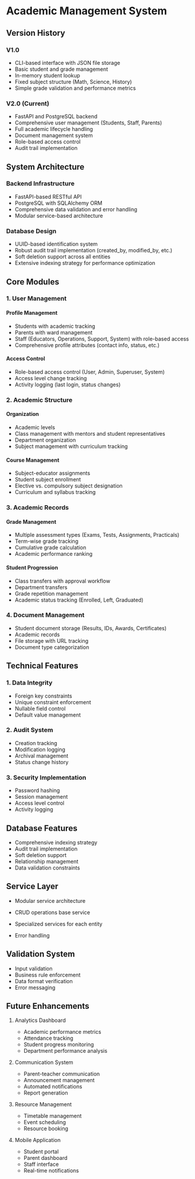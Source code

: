 # Academic Management System

## Version History

### V1.0
- CLI-based interface with JSON file storage
- Basic student and grade management
- In-memory student lookup
- Fixed subject structure (Math, Science, History)
- Simple grade validation and performance metrics

### V2.0 (Current)
- FastAPI and PostgreSQL backend
- Comprehensive user management (Students, Staff, Parents)
- Full academic lifecycle handling
- Document management system
- Role-based access control
- Audit trail implementation

## System Architecture

### Backend Infrastructure
- FastAPI-based RESTful API
- PostgreSQL with SQLAlchemy ORM
- Comprehensive data validation and error handling
- Modular service-based architecture

### Database Design
- UUID-based identification system
- Robust audit trail implementation (created_by, modified_by, etc.)
- Soft deletion support across all entities
- Extensive indexing strategy for performance optimization

## Core Modules

### 1. User Management
#### Profile Management
- Students with academic tracking
- Parents with ward management
- Staff (Educators, Operations, Support, System) with role-based access
- Comprehensive profile attributes (contact info, status, etc.)

#### Access Control
- Role-based access control (User, Admin, Superuser, System)
- Access level change tracking
- Activity logging (last login, status changes)

### 2. Academic Structure
#### Organization
- Academic levels 
- Class management with mentors and student representatives
- Department organization
- Subject management with curriculum tracking

#### Course Management
- Subject-educator assignments
- Student subject enrollment
- Elective vs. compulsory subject designation
- Curriculum and syllabus tracking

### 3. Academic Records
#### Grade Management
- Multiple assessment types (Exams, Tests, Assignments, Practicals)
- Term-wise grade tracking
- Cumulative grade calculation
- Academic performance ranking

#### Student Progression
- Class transfers with approval workflow
- Department transfers
- Grade repetition management
- Academic status tracking (Enrolled, Left, Graduated)

### 4. Document Management
- Student document storage (Results, IDs, Awards, Certificates)
- Academic records
- File storage with URL tracking
- Document type categorization

## Technical Features

### 1. Data Integrity
- Foreign key constraints
- Unique constraint enforcement
- Nullable field control
- Default value management

### 2. Audit System
- Creation tracking
- Modification logging
- Archival management
- Status change history

### 3. Security Implementation
- Password hashing
- Session management
- Access level control
- Activity logging

## Database Features
- Comprehensive indexing strategy
- Audit trail implementation
- Soft deletion support
- Relationship management
- Data validation constraints

## Service Layer
- Modular service architecture
- CRUD operations base service
- Specialized services for each entity

- Error handling

## Validation System
- Input validation
- Business rule enforcement
- Data format verification
- Error messaging

## Future Enhancements
1. Analytics Dashboard
   - Academic performance metrics
   - Attendance tracking
   - Student progress monitoring
   - Department performance analysis

2. Communication System
   - Parent-teacher communication
   - Announcement management
   - Automated notifications
   - Report generation

3. Resource Management
   - Timetable management
   - Event scheduling
   - Resource booking

4. Mobile Application
   - Student portal
   - Parent dashboard
   - Staff interface
   - Real-time notifications